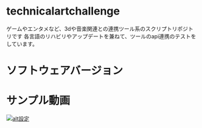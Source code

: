 # technicalartchallenge
ゲームやエンタメなど、3dや音楽関連との連携ツール系のスクリプトリポジトリです
各言語のリハビリやアップデートを兼ねて、ツールのapi連携のテストをしています。

# ソフトウェアバージョン


# サンプル動画

[![alt設定](http://img.youtube.com/vi/v2vEyKsPSx0/0.jpg)](https://www.youtube.com/watch?v=v2vEyKsPSx0)

